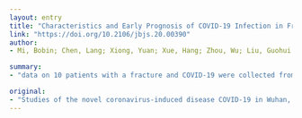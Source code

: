 ```yaml
---
layout: entry
title: "Characteristics and Early Prognosis of COVID-19 Infection in Fracture Patients"
link: "https://doi.org/10.2106/jbjs.20.00390"
author:
- Mi, Bobin; Chen, Lang; Xiong, Yuan; Xue, Hang; Zhou, Wu; Liu, Guohui

summary:
- "data on 10 patients with a fracture and COVID-19 were collected from 8 different hospitals in Wuhan, China. The most common signs were fever, cough, and fatigue at the time of presentation. Other, less common signs included sore throat (4 patients), dyspnea (5 patients), chest pain (1 patient), headache (1 patient) Lymphopenia (1."

original:
- "Studies of the novel coronavirus-induced disease COVID-19 in Wuhan, China, have elucidated the epidemiological and clinical characteristics of this disease in the general population. The present investigation summarizes the clinical characteristics and early prognosis of COVID-19 infection in a cohort of patients with fractures. Methods: Data on 10 patients with a fracture and COVID-19 were collected from 8 different hospitals located in the Hubei province from January 1, 2020, to February 27, 2020. Analyses of early prognosis were based on clinical outcomes and trends in laboratory results during treatment. Results: All 10 patients presented with limited activity related to the fracture. The most common signs were fever, cough, and fatigue at the time of presentation (7 patients each). Other, less common signs included sore throat (4 patients), dyspnea (5 patients), chest pain (1 patient), nasal congestion (1 patient), headache (1 patient), dizziness (3 patients), abdominal pain (1 patient), and vomiting (1 patient). Lymphopenia (<1.0 ?? 109 cells/L) was identified in 6 of 10 patients, 9 of 9 patients had a high serum level of D-dimer, and 9 of 9 patients had a high level of C-reactive protein. Three patients underwent surgery, whereas the others were managed nonoperatively because of their compromised status. Four patients died on day 8 (3 patients) or day 14 (1 patient) after admission. The clinical outcomes for the surviving patients are not yet determined. Conclusions: The clinical characteristics and early prognosis of COVID-19 in patients with fracture tended to be more severe than those reported for adult patients with COVID-19 without fracture. This finding may be related to the duration between the development of symptoms and presentation. Surgical treatment should be carried out cautiously or nonoperative care should be chosen for patients with fracture in COVID-19-affected areas, especially older individuals with intertrochanteric fractures. Level of Evidence: Prognostic Level IV. See Instructions for Authors for a complete description of levels of evidence."
---
```


